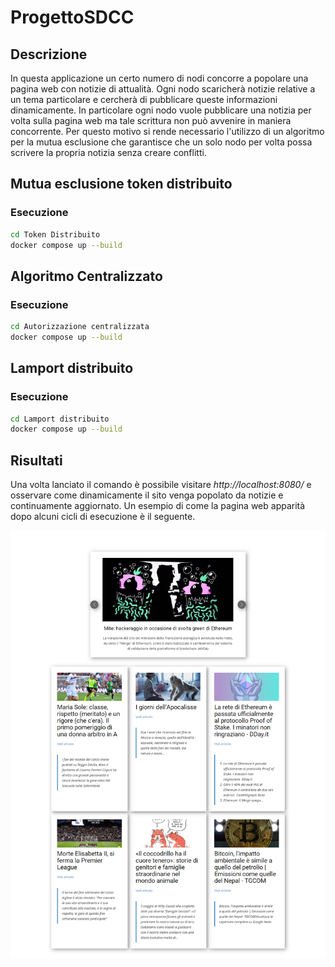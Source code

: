 # ProgettoSDCC

## Descrizione

In questa applicazione un certo numero di nodi concorre a popolare una pagina web con notizie di attualità. Ogni nodo scaricherà notizie relative a un tema particolare
e cercherà di pubblicare queste informazioni dinamicamente. In particolare ogni nodo vuole pubblicare una notizia per volta sulla pagina web ma tale scrittura non può avvenire in maniera concorrente. 
Per questo motivo si rende necessario l'utilizzo di un algoritmo per la mutua esclusione che garantisce che un solo nodo per volta possa scrivere la propria notizia senza creare conflitti.

## Mutua esclusione token distribuito

### Esecuzione

```bash
cd Token Distribuito
docker compose up --build
```

## Algoritmo Centralizzato

### Esecuzione

```bash
cd Autorizzazione centralizzata
docker compose up --build
```

## Lamport distribuito

### Esecuzione

```bash
cd Lamport distribuito
docker compose up --build
```

## Risultati

Una volta lanciato il comando è possibile visitare _http://localhost:8080/_ e osservare come dinamicamente il sito venga popolato da notizie e continuamente aggiornato.
Un esempio di come la pagina web apparità dopo alcuni cicli di esecuzione è il seguente.

![](https://github.com/lucaFiscariello/ProgettoSDCC/blob/d50dfb2d1db19d22de57083bbabfbcc742b5fd7e/Token%20distribuito/WebServer/webSite/template.png)
